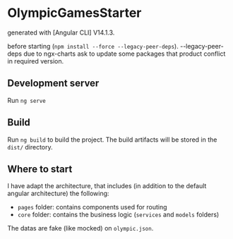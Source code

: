 # OlympicGamesStarter
generated with [Angular CLI] V14.1.3.

before starting (`npm install --force --legacy-peer-deps`).
--legacy-peer-deps due to ngx-charts ask to update some packages that product conflict in required version.

## Development server
Run `ng serve`
## Build
Run `ng build` to build the project. The build artifacts will be stored in the `dist/` directory.
## Where to start

I have adapt the architecture, that includes (in addition to the default angular architecture) the following:

- `pages` folder: contains components used for routing
- `core` folder: contains the business logic (`services` and `models` folders)

The datas are fake (like mocked) on `olympic.json`.